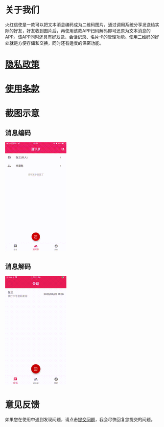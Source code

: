 
# 关于我们

火红信使是一款可以把文本消息编码成为二维码图片，通过调用系统分享发送给实际的好友，好友收到图片后，再使用该款APP扫码解码即可还原为文本消息的APP。该APP同时还具有好友录、会话记录、名片卡的管理功能。使用二维码的好处就是方便存储和交换，同时还有适度的保密功能。

# [隐私政策](./privacy_policy.html)

# [使用条款](./user_agreement.html)


# 截图示意
## 消息编码

![消息编码](./images/sender.mp4.gif)

## 消息解码
![消息解码](./images/receiver.mp4.gif)

# 意见反馈

如果您在使用中遇到发现问题，请点击[提交问题](https://github.com/wuqi-jack/wuqi-jack.github.io/issues)，我会尽快回复您提交的问题。
